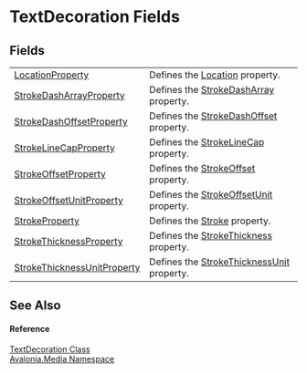 # TextDecoration Fields




## Fields
<table>
<tr>
<td><a href="F_Avalonia_Media_TextDecoration_LocationProperty">LocationProperty</a></td>
<td>Defines the <a href="P_Avalonia_Media_TextDecoration_Location">Location</a> property.</td>
</tr>
<tr>
<td><a href="F_Avalonia_Media_TextDecoration_StrokeDashArrayProperty">StrokeDashArrayProperty</a></td>
<td>Defines the <a href="P_Avalonia_Media_TextDecoration_StrokeDashArray">StrokeDashArray</a> property.</td>
</tr>
<tr>
<td><a href="F_Avalonia_Media_TextDecoration_StrokeDashOffsetProperty">StrokeDashOffsetProperty</a></td>
<td>Defines the <a href="P_Avalonia_Media_TextDecoration_StrokeDashOffset">StrokeDashOffset</a> property.</td>
</tr>
<tr>
<td><a href="F_Avalonia_Media_TextDecoration_StrokeLineCapProperty">StrokeLineCapProperty</a></td>
<td>Defines the <a href="P_Avalonia_Media_TextDecoration_StrokeLineCap">StrokeLineCap</a> property.</td>
</tr>
<tr>
<td><a href="F_Avalonia_Media_TextDecoration_StrokeOffsetProperty">StrokeOffsetProperty</a></td>
<td>Defines the <a href="P_Avalonia_Media_TextDecoration_StrokeOffset">StrokeOffset</a> property.</td>
</tr>
<tr>
<td><a href="F_Avalonia_Media_TextDecoration_StrokeOffsetUnitProperty">StrokeOffsetUnitProperty</a></td>
<td>Defines the <a href="P_Avalonia_Media_TextDecoration_StrokeOffsetUnit">StrokeOffsetUnit</a> property.</td>
</tr>
<tr>
<td><a href="F_Avalonia_Media_TextDecoration_StrokeProperty">StrokeProperty</a></td>
<td>Defines the <a href="P_Avalonia_Media_TextDecoration_Stroke">Stroke</a> property.</td>
</tr>
<tr>
<td><a href="F_Avalonia_Media_TextDecoration_StrokeThicknessProperty">StrokeThicknessProperty</a></td>
<td>Defines the <a href="P_Avalonia_Media_TextDecoration_StrokeThickness">StrokeThickness</a> property.</td>
</tr>
<tr>
<td><a href="F_Avalonia_Media_TextDecoration_StrokeThicknessUnitProperty">StrokeThicknessUnitProperty</a></td>
<td>Defines the <a href="P_Avalonia_Media_TextDecoration_StrokeThicknessUnit">StrokeThicknessUnit</a> property.</td>
</tr>
</table>

## See Also


#### Reference
<a href="T_Avalonia_Media_TextDecoration">TextDecoration Class</a>  
<a href="N_Avalonia_Media">Avalonia.Media Namespace</a>  

